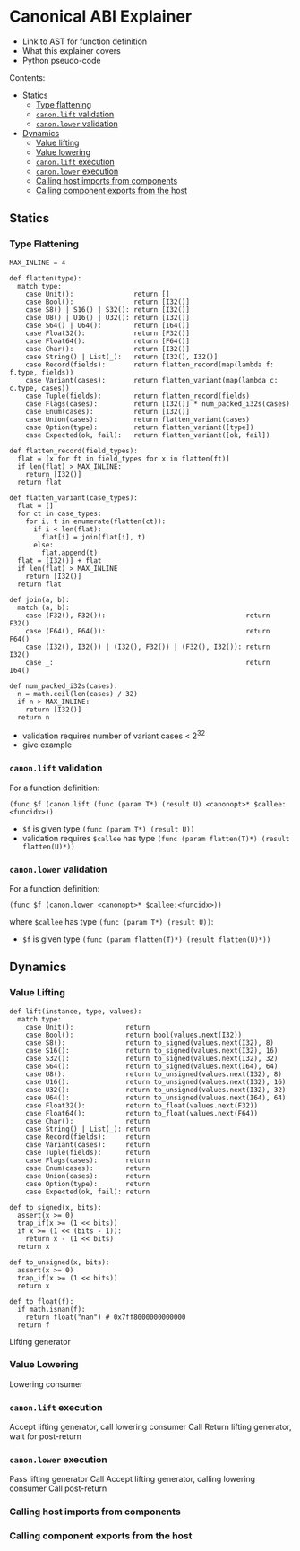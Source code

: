 # Canonical ABI Explainer

* Link to AST for function definition
* What this explainer covers
* Python pseudo-code

Contents:
* [Statics](#Statics)
  * [Type flattening](#type-flattening)
  * [`canon.lift` validation](#canonlift-validation)
  * [`canon.lower` validation](#canonlower-validation)
* [Dynamics](#Dynamics)
  * [Value lifting](#value-lifting)
  * [Value lowering](#value-lowering)
  * [`canon.lift` execution](#canonlift-execution)
  * [`canon.lower` execution](#canonlower-execution)
  * [Calling host imports from components](#calling-host-imports-from-components)
  * [Calling component exports from the host](#calling-component-exports-from-the-host)

## Statics

### Type Flattening

```
MAX_INLINE = 4

def flatten(type):
  match type:
    case Unit():               return []
    case Bool():               return [I32()]
    case S8() | S16() | S32(): return [I32()]
    case U8() | U16() | U32(): return [I32()]
    case S64() | U64():        return [I64()]
    case Float32():            return [F32()]
    case Float64():            return [F64()]
    case Char():               return [I32()]
    case String() | List(_):   return [I32(), I32()]
    case Record(fields):       return flatten_record(map(lambda f: f.type, fields))
    case Variant(cases):       return flatten_variant(map(lambda c: c.type, cases))
    case Tuple(fields):        return flatten_record(fields)
    case Flags(cases):         return [I32()] * num_packed_i32s(cases)
    case Enum(cases):          return [I32()]
    case Union(cases):         return flatten_variant(cases)
    case Option(type):         return flatten_variant([type])
    case Expected(ok, fail):   return flatten_variant([ok, fail])

def flatten_record(field_types):
  flat = [x for ft in field_types for x in flatten(ft)]
  if len(flat) > MAX_INLINE:
    return [I32()]
  return flat

def flatten_variant(case_types):
  flat = []
  for ct in case_types:
    for i, t in enumerate(flatten(ct)):
      if i < len(flat):
        flat[i] = join(flat[i], t)
      else:
        flat.append(t)
  flat = [I32()] + flat
  if len(flat) > MAX_INLINE
    return [I32()]
  return flat

def join(a, b):
  match (a, b):
    case (F32(), F32()):                                   return F32()
    case (F64(), F64()):                                   return F64()
    case (I32(), I32()) | (I32(), F32()) | (F32(), I32()): return I32()
    case _:                                                return I64()

def num_packed_i32s(cases):
  n = math.ceil(len(cases) / 32)
  if n > MAX_INLINE:
    return [I32()]
  return n
```
* validation requires number of variant cases < 2<sup>32</sup>
* give example


### `canon.lift` validation

For a function definition:
```
(func $f (canon.lift (func (param T*) (result U) <canonopt>* $callee:<funcidx>))
```
 * `$f` is given type `(func (param T*) (result U))`
 * validation requires `$callee` has type `(func (param flatten(T)*) (result flatten(U)*))`


### `canon.lower` validation

For a function definition:
```
(func $f (canon.lower <canonopt>* $callee:<funcidx>))
```
where `$callee` has type `(func (param T*) (result U))`:
* `$f` is given type `(func (param flatten(T)*) (result flatten(U)*))`


## Dynamics

### Value Lifting

```
def lift(instance, type, values):
  match type:
    case Unit():             return
    case Bool():             return bool(values.next(I32))
    case S8():               return to_signed(values.next(I32), 8)
    case S16():              return to_signed(values.next(I32), 16)
    case S32():              return to_signed(values.next(I32), 32)
    case S64():              return to_signed(values.next(I64), 64)
    case U8():               return to_unsigned(values.next(I32), 8)
    case U16():              return to_unsigned(values.next(I32), 16)
    case U32():              return to_unsigned(values.next(I32), 32)
    case U64():              return to_unsigned(values.next(I64), 64)
    case Float32():          return to_float(values.next(F32))
    case Float64():          return to_float(values.next(F64))
    case Char():             return 
    case String() | List(_): return 
    case Record(fields):     return 
    case Variant(cases):     return 
    case Tuple(fields):      return 
    case Flags(cases):       return 
    case Enum(cases):        return 
    case Union(cases):       return 
    case Option(type):       return 
    case Expected(ok, fail): return 

def to_signed(x, bits):
  assert(x >= 0)
  trap_if(x >= (1 << bits))
  if x >= (1 << (bits - 1)):
    return x - (1 << bits)
  return x

def to_unsigned(x, bits):
  assert(x >= 0)
  trap_if(x >= (1 << bits))
  return x

def to_float(f):
  if math.isnan(f):
    return float("nan") # 0x7ff8000000000000
  return f

```

Lifting generator

### Value Lowering

Lowering consumer

### `canon.lift` execution

Accept lifting generator, call lowering consumer
Call
Return lifting generator, wait for post-return

### `canon.lower` execution

Pass lifting generator
Call
Accept lifting generator, calling lowering consumer
Call post-return

### Calling host imports from components

### Calling component exports from the host

